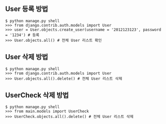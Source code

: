 
## User 등록 방법

```shell
$ python manage.py shell
>>> from django.contrib.auth.models import User
>>> user = User.objects.create_user(username = '2012123123', password = '1234') # 등록
>>> User.objects.all() # 전체 User 리스트 확인
```

## User 삭제 방법

```shell
$ python manage.py shell
>>> from django.contrib.auth.models import User
>>> User.objects.all().delete() # 전체 User 리스트 삭제
```

## UserCheck 삭제 방법

```shell
$ python manage.py shell
>>> from main.models import UserCheck
>>> UserCheck.objects.all().delete() # 전체 User 리스트 삭제
```
